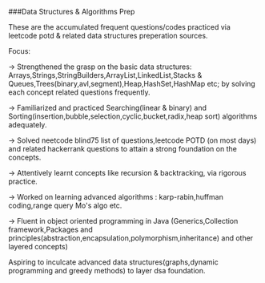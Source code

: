 ###Data Structures & Algorithms Prep

These are the accumulated frequent questions/codes practiced via leetcode potd & related data structures preperation sources.

Focus:

-> Strengthened the grasp on the basic data structures: Arrays,Strings,StringBuilders,ArrayList,LinkedList,Stacks & Queues,Trees(binary,avl,segment),Heap,HashSet,HashMap etc; by solving each concept related questions frequently.

-> Familiarized and practiced Searching(linear & binary) and Sorting(insertion,bubble,selection,cyclic,bucket,radix,heap sort) algorithms adequately.

-> Solved neetcode blind75 list of questions,leetcode POTD (on most days) and related hackerrank questions to attain a strong foundation on the concepts.

-> Attentively learnt concepts like recursion & backtracking, via rigorous practice.

-> Worked on learning advanced algorithms : karp-rabin,huffman coding,range query Mo's algo etc.

-> Fluent in object oriented programming in Java (Generics,Collection framework,Packages and principles(abstraction,encapsulation,polymorphism,inheritance) and other layered concepts) 

Aspiring to inculcate advanced data structures(graphs,dynamic programming and greedy methods) to layer dsa foundation.





